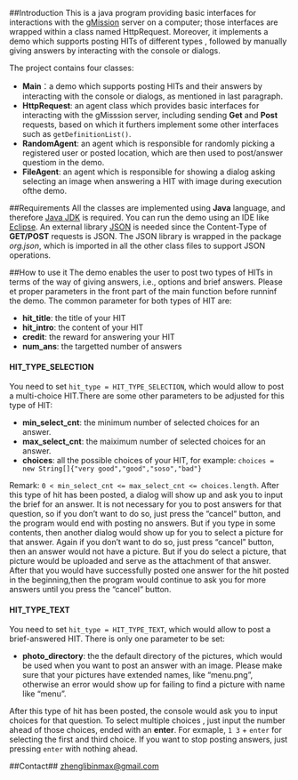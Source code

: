 ##Introduction
This is a java program providing basic interfaces for interactions with the [gMission](https://github.com/gmission) server on a computer; those interfaces are wrapped within a class named HttpRequest. Moreover, it implements a demo which supports posting HITs of different types , followed by manually giving answers by interacting with the console or dialogs. 

The project contains four classes:

+ **Main**：a demo which supports posting HITs and their answers by interacting with the console or dialogs, as mentioned in last paragraph. 
+ **HttpRequest**: an agent class which provides basic interfaces for interacting with the gMisssion server, including sending **Get** and **Post** requests, based on which it furthers implement some other interfaces such as `getDefinitionList()`.
+ **RandomAgent**: an agent which is responsible for randomly picking a registered user or posted location, which are then used to post/answer questiom in the demo.
+ **FileAgent**: an agent which is responsible for showing a dialog asking selecting an image when answering a HIT with image during execution ofthe demo.

##Requirements
All the classes are implemented using **Java** language, and therefore [Java JDK](http://docs.oracle.com/cd/E19182-01/820-7851/inst_cli_jdk_javahome_t/index.html) is required. You can run the demo using an IDE like [Eclipse](https://eclipse.org/downloads/). An external library [JSON](http://www.JSON.org/) is needed since  the Content-Type of **GET/POST** requests is JSON. The JSON library is wrapped in the package *org.json*, which is imported in all the other class files to support JSON operations.

##How to use it
The demo enables the user to post two types of HITs in terms of the way of giving answers, i.e., options and brief answers. Please et proper parameters in the front part of the main function before runninf the demo. The common parameter for both types of HIT are:

+ **hit_title**: the title of your HIT
+ **hit_intro**: the content of your HIT
+ **credit**: the reward for answering your HIT
+ **num_ans**: the targetted number of answers

#### HIT_TYPE_SELECTION
 You need to set `hit_type = HIT_TYPE_SELECTION`, which would allow to post a multi-choice HIT.There are some other parameters to be adjusted for this type of HIT:
 
 + **min_select_cnt**: the minimum number of selected choices for an answer.
 + **max_select_cnt**: the maiximum number of selected choices for an answer.
 + **choices**: all the possible choices of your HIT, for example: `choices = new String[]{"very good","good","soso","bad"}`
 
 Remark: `0 < min_select_cnt <= max_select_cnt <= choices.length`.  After this type of hit has been posted, a dialog will show up and ask you to input the brief for an answer. It is not necessary for you to post answers for that question, so if you don’t want to do so, just press the “cancel“ button, and the program would end with posting no answers. But if you type in some contents, then another dialog would show up for you to select a picture for that answer. Again if you don’t want to do so, just press “cancel” button, then an answer would not have a picture. But if you do select a picture, that picture would be uploaded and serve as the attachment of that answer. After that you would have successfully posted one answer for the hit posted in the beginning,then the program would continue to ask you for more answers until you press the “cancel“ button.

#### HIT_TYPE_TEXT
You need to set `hit_type = HIT_TYPE_TEXT`, which would allow to post a brief-answered HIT. 
There is only one parameter to be set:

+ **photo_directory**: the the default directory of the pictures, which would be used when you want to post an answer with an image. Please make sure that your pictures have extended names, like “menu.png”, otherwise an error would show up for failing to find a picture with name like “menu”.

After this type of hit has been posted, the console would ask you to input choices for that question. To select multiple choices , just input the number ahead of those choices, ended with an **enter**. For exmaple, `1 3` + `enter` for selecting the first and third choice. If you want to stop posting answers, just pressing `enter` with nothing ahead.

##Contact##
zhenglibinmax@gmail.com
